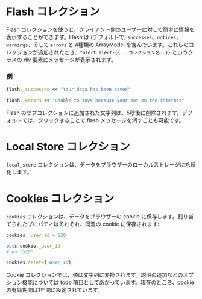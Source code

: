 # Flash コレクション

Flash コレクションを使うと、クライアント側のユーザーに対して簡単に情報を表示することができます。Flash は (デフォルトで) ```successes```、```notices```、```warnings```、そして ```errors``` と 4種類の ArrayModel を含んでいます。これらのコレクションが追加されたとき、```"alert alert-{{ ..コレクション名..}}``` というクラスの div 要素にメッセージが表示されます。

### 例

```ruby
flash._successes << "Your data has been saved"
```

```ruby
flash._errors << "Unable to save because your not on the internet"
```

Flash のサブコレクションに追加された文字列は、5秒後に削除されます。デフォルトでは、クリックすることで flash メッセージを消すことも可能です。

# Local Store コレクション

```local_store``` コレクションは、データをブラウザーのローカルストレージに永続化します。

# Cookies コレクション

```cookies``` コレクションは、データをブラウザーの cookie に保存します。割り当てられたプロパティはそれぞれ、同盟の cookie に保存されます:

```ruby
cookies._user_id = 520

puts cookie._user_id
# => "520"

cookies.delete(:user_id)
```

Cookie コレクションでは、値は文字列に変換されます。説明の追加などのオプション機能については todo 項目としてあがっています。現在のところ、cookie の有効期間は1年間に設定されています。


